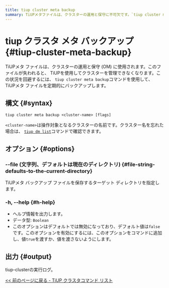 ```yaml
---
title: tiup cluster meta backup
summary: TiUPメタファイルは、クラスターの運用と保守に不可欠です。`tiup cluster meta backup` を使用して、ファイルを定期的にバックアップします。`tiup dm list` を使用してクラスター名を確認します。`--file` オプションでターゲット ディレクトリを指定します。ヘルプ情報を表示するには、`-h, --help` を使用します。出力には、 tiup-clusterの実行ログが含まれます。
---
```


# tiup クラスタ メタ バックアップ {#tiup-cluster-meta-backup}

TiUPメタ ファイルは、クラスターの運用と保守 (OM) に使用されます。このファイルが失われると、 TiUPを使用してクラスターを管理できなくなります。この状況を回避するには、 `tiup cluster meta backup`コマンドを使用して、 TiUPメタ ファイルを定期的にバックアップします。

## 構文 {#syntax}

```shell
tiup cluster meta backup <cluster-name> [flags]
```

`<cluster-name>`は操作対象となるクラスターの名前です。クラスター名を忘れた場合は、 [`tiup dm list`](/tiup/tiup-component-dm-list.md)コマンドで確認できます。

## オプション {#options}

### --file (文字列、デフォルトは現在のディレクトリ) {#file-string-defaults-to-the-current-directory}

TiUPメタ バックアップ ファイルを保存するターゲット ディレクトリを指定します。

### -h, --help {#h-help}

-   ヘルプ情報を出力します。
-   データ型: `Boolean`
-   このオプションはデフォルトでは無効になっており、デフォルト値は`false`です。このオプションを有効にするには、このオプションをコマンドに追加し、値`true`を渡すか、値を渡さないようにします。

## 出力 {#output}

tiup-clusterの実行ログ。

[&lt;&lt; 前のページに戻る - TiUP クラスタコマンド リスト](/tiup/tiup-component-cluster.md#command-list)
